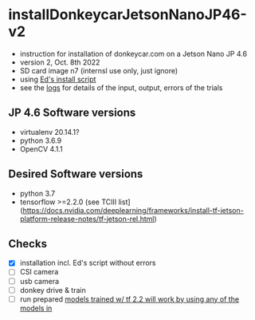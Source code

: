 # installDonkeycarJetsonNanoJP46-v2
- instruction for installation of donkeycar.com on a Jetson Nano JP 4.6 
- version 2, Oct. 8th 2022
- SD card image n7 (internsl use only, just ignore)
- using [Ed's install script](https://github.com/autorope/donkeycar/tree/990-jetson-nano-install-script)
- see the [logs](logs) for details of the input, output, errors of the trials 

## JP 4.6 Software versions
- virtualenv 20.14.1?
- python 3.6.9
- OpenCV 4.1.1

## Desired Software versions
- python 3.7 
- tensorflow >=2.2.0 (see TCIII list](https://docs.nvidia.com/deeplearning/frameworks/install-tf-jetson-platform-release-notes/tf-jetson-rel.html)

## Checks
- [x] installation incl. Ed's script without errors
- [ ] CSI camera
- [ ] usb camera
- [ ] donkey drive & train
- [ ] run prepared [models trained w/ tf 2.2 will work by using any of the models in ](https://github.com/autorope/donkey_datasets/tree/master/circuit_launch_20210716/models)
